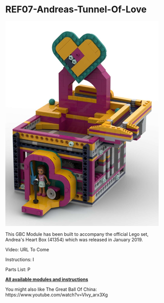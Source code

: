 <a name="README"></a>
# REF07-Andreas-Tunnel-Of-Love
<img width="480" height="640" src="https://github.com/rykfield/REF07-Andreas-Tunnel-Of-Love/raw/master/ATOL%20Banner.jpg">
<BR>

This GBC Module has been built to accompany the official Lego set, Andrea's Heart Box (41354) which was released in January 2019.

<P>Video: URL To Come
<P>Instructions: I
<P>Parts List: P

<P><a href="https://github.com/rykfield/REF00-Module-Overview"><B>All available modules and instructions</b></a>

<P>You might also like The Great Ball Of China: https://www.youtube.com/watch?v=Vlvy_arx3Xg